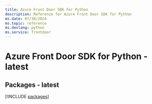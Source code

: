 ```yaml
---
title: Azure Front Door SDK for Python
description: Reference for Azure Front Door SDK for Python
ms.date: 07/30/2024
ms.topic: reference
ms.devlang: python
ms.service: frontdoor
---
```

# Azure Front Door SDK for Python - latest
## Packages - latest
[!INCLUDE [packages](front-door-index.md)]
